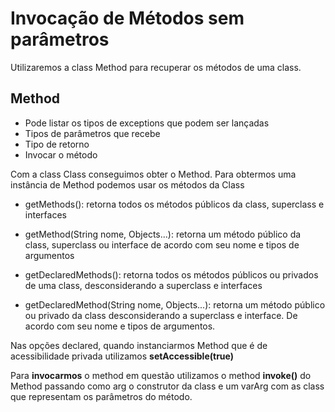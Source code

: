 # Invocação de Métodos sem parâmetros

Utilizaremos a class Method para recuperar os métodos de 
uma class.

## Method
- Pode listar os tipos de exceptions que podem ser lançadas
- Tipos de parâmetros que recebe
- Tipo de retorno
- Invocar o método

Com a class Class<?> conseguimos obter o Method. Para obtermos uma instância de
Method podemos usar os métodos da Class<?>

- getMethods():
retorna todos os métodos públicos da class, superclass e interfaces


- getMethod(String nome, Objects...): retorna um método público da class, superclass
 ou interface de acordo com seu nome e tipos de argumentos


- getDeclaredMethods(): retorna todos os métodos públicos ou privados de uma 
class, desconsiderando a superclass e interfaces


- getDeclaredMethod(String nome, Objects...):  retorna um método público ou privado da class
desconsiderando a superclass e interface. De acordo com seu nome e tipos de
argumentos. 

Nas opções declared, quando instanciarmos Method que é de acessibilidade privada
utilizamos **setAccessible(true)**

Para **invocarmos** o method em questão utilizamos o method **invoke()** do Method
passando como arg o construtor da class e um varArg com as class que representam
os parâmetros do método.
